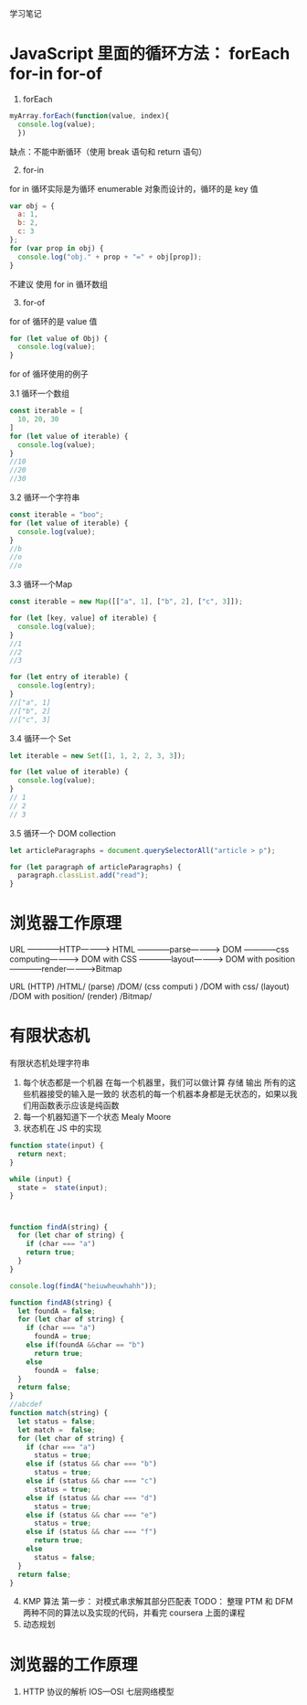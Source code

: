 学习笔记

# JavaScript 里面的循环方法： forEach for-in for-of
1. forEach

```js
myArray.forEach(function(value, index){
  console.log(value);
  })
```

缺点：不能中断循环（使用 break 语句和 return 语句）

2. for-in

for in 循环实际是为循环 enumerable 对象而设计的，循环的是 key 值

```js
var obj = {
  a: 1,
  b: 2,
  c: 3
};
for (var prop in obj) {
  console.log("obj." + prop + "=" + obj[prop]);
}
```

不建议 使用 for in 循环数组

3. for-of

for of 循环的是  value 值

```js
for (let value of Obj) {
  console.log(value);
}
```
for of 循环使用的例子

3.1 循环一个数组

```js
const iterable = [
  10, 20, 30
]
for (let value of iterable) {
  console.log(value);
}
//10
//20
//30
```
3.2 循环一个字符串

```js
const iterable = "boo";
for (let value of iterable) {
  console.log(value);
}
//b
//o
//o
```
3.3 循环一个Map

```js
const iterable = new Map([["a", 1], ["b", 2], ["c", 3]]);

for (let [key, value] of iterable) {
  console.log(value);
}
//1
//2
//3

for (let entry of iterable) {
  console.log(entry);
}
//["a", 1]
//["b", 2]
//["c", 3]
```
3.4 循环一个 Set

```js
let iterable = new Set([1, 1, 2, 2, 3, 3]);

for (let value of iterable) {
  console.log(value);
}
// 1
// 2
// 3
```

3.5 循环一个 DOM collection
```js
let articleParagraphs = document.querySelectorAll("article > p");

for (let paragraph of articleParagraphs) {
  paragraph.classList.add("read");
}
```

# 浏览器工作原理

URL ————HTTP————> HTML ————parse————> DOM ————css computing————> DOM with CSS ————layout————> DOM  with position ————render————>Bitmap

URL (HTTP) /HTML/ (parse) /DOM/ (css computi )  /DOM with css/ (layout) /DOM with position/ (render) /Bitmap/

# 有限状态机
有限状态机处理字符串
1. 每个状态都是一个机器
在每一个机器里，我们可以做计算 存储 输出
所有的这些机器接受的输入是一致的
状态机的每一个机器本身都是无状态的，如果以我们用函数表示应该是纯函数
2. 每一个机器知道下一个状态
Mealy
Moore
3. 状态机在 JS 中的实现
```js
function state(input) {
  return next;
}

while (input) {
  state =  state(input);
}
```

#

```js
function findA(string) {
  for (let char of string) {
    if (char === "a")
    return true;
  }
}

console.log(findA("heiuwheuwhahh"));

function findAB(string) {
  let foundA = false;
  for (let char of string) {
    if (char === "a")
      foundA = true;
    else if(foundA &&char == "b")
      return true;
    else
      foundA =  false;
  }
  return false;
}
//abcdef
function match(string) {
  let status = false;
  let match =  false;
  for (let char of string) {
    if (char === "a")
      status = true;
    else if (status && char === "b")
      status = true;
    else if (status && char === "c")
      status = true;
    else if (status && char === "d")
      status = true;
    else if (status && char === "e")
      status = true;
    else if (status && char === "f")
      return true;
    else
      status = false;
  }
  return false;
}

```

4. KMP 算法
第一步： 对模式串求解其部分匹配表
TODO： 整理 PTM 和 DFM  两种不同的算法以及实现的代码，并看完 coursera 上面的课程
5. 动态规划

# 浏览器的工作原理
1. HTTP 协议的解析
IOS—OSI 七层网络模型
